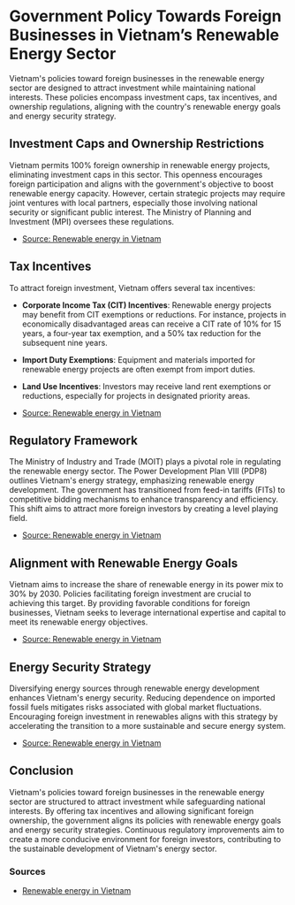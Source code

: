
# Government Policy Towards Foreign Businesses in Vietnam’s Renewable Energy Sector

Vietnam's policies toward foreign businesses in the renewable energy sector are designed to attract investment while maintaining national interests. These policies encompass investment caps, tax incentives, and ownership regulations, aligning with the country's renewable energy goals and energy security strategy.

## Investment Caps and Ownership Restrictions

Vietnam permits 100% foreign ownership in renewable energy projects, eliminating investment caps in this sector. This openness encourages foreign participation and aligns with the government's objective to boost renewable energy capacity. However, certain strategic projects may require joint ventures with local partners, especially those involving national security or significant public interest. The Ministry of Planning and Investment (MPI) oversees these regulations.

- [Source: Renewable energy in Vietnam](https://en.wikipedia.org/wiki/Renewable_energy_in_Vietnam)

## Tax Incentives

To attract foreign investment, Vietnam offers several tax incentives:

- **Corporate Income Tax (CIT) Incentives**: Renewable energy projects may benefit from CIT exemptions or reductions. For instance, projects in economically disadvantaged areas can receive a CIT rate of 10% for 15 years, a four-year tax exemption, and a 50% tax reduction for the subsequent nine years.

- **Import Duty Exemptions**: Equipment and materials imported for renewable energy projects are often exempt from import duties.

- **Land Use Incentives**: Investors may receive land rent exemptions or reductions, especially for projects in designated priority areas.

- [Source: Renewable energy in Vietnam](https://en.wikipedia.org/wiki/Renewable_energy_in_Vietnam)

## Regulatory Framework

The Ministry of Industry and Trade (MOIT) plays a pivotal role in regulating the renewable energy sector. The Power Development Plan VIII (PDP8) outlines Vietnam's energy strategy, emphasizing renewable energy development. The government has transitioned from feed-in tariffs (FITs) to competitive bidding mechanisms to enhance transparency and efficiency. This shift aims to attract more foreign investors by creating a level playing field.

- [Source: Renewable energy in Vietnam](https://en.wikipedia.org/wiki/Renewable_energy_in_Vietnam)

## Alignment with Renewable Energy Goals

Vietnam aims to increase the share of renewable energy in its power mix to 30% by 2030. Policies facilitating foreign investment are crucial to achieving this target. By providing favorable conditions for foreign businesses, Vietnam seeks to leverage international expertise and capital to meet its renewable energy objectives.

- [Source: Renewable energy in Vietnam](https://en.wikipedia.org/wiki/Renewable_energy_in_Vietnam)

## Energy Security Strategy

Diversifying energy sources through renewable energy development enhances Vietnam's energy security. Reducing dependence on imported fossil fuels mitigates risks associated with global market fluctuations. Encouraging foreign investment in renewables aligns with this strategy by accelerating the transition to a more sustainable and secure energy system.

- [Source: Renewable energy in Vietnam](https://en.wikipedia.org/wiki/Renewable_energy_in_Vietnam)

## Conclusion

Vietnam's policies toward foreign businesses in the renewable energy sector are structured to attract investment while safeguarding national interests. By offering tax incentives and allowing significant foreign ownership, the government aligns its policies with renewable energy goals and energy security strategies. Continuous regulatory improvements aim to create a more conducive environment for foreign investors, contributing to the sustainable development of Vietnam's energy sector.

### Sources
- [Renewable energy in Vietnam](https://en.wikipedia.org/wiki/Renewable_energy_in_Vietnam)
